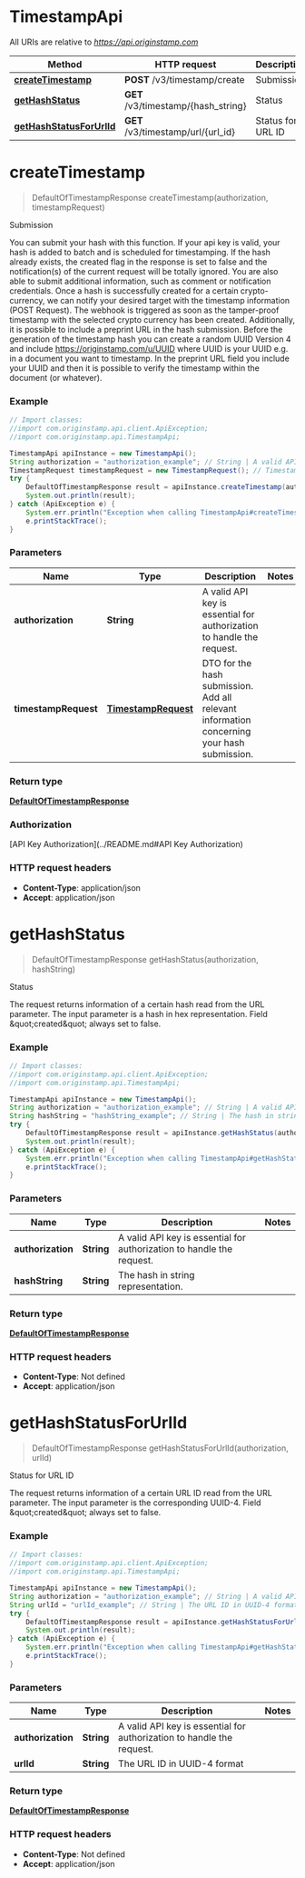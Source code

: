 # TimestampApi

All URIs are relative to *https://api.originstamp.com*

Method | HTTP request | Description
------------- | ------------- | -------------
[**createTimestamp**](TimestampApi.md#createTimestamp) | **POST** /v3/timestamp/create | Submission
[**getHashStatus**](TimestampApi.md#getHashStatus) | **GET** /v3/timestamp/{hash_string} | Status
[**getHashStatusForUrlId**](TimestampApi.md#getHashStatusForUrlId) | **GET** /v3/timestamp/url/{url_id} | Status for URL ID


<a name="createTimestamp"></a>
# **createTimestamp**
> DefaultOfTimestampResponse createTimestamp(authorization, timestampRequest)

Submission

You can submit your hash with this function. If your api key is valid, your hash is added to batch and is scheduled for timestamping. If the hash already exists, the created flag in the response is set to false and the notification(s) of the current request will be totally ignored. You are also able to submit additional information, such as comment or notification credentials. Once a hash is successfully created for a certain crypto-currency, we can notify your desired target with the timestamp information (POST Request). The webhook is triggered as soon as the tamper-proof timestamp with the selected crypto currency has been created. Additionally, it is possible to include a preprint URL in the hash submission. Before the generation of the timestamp hash you can create a random UUID Version 4 and include https://originstamp.com/u/UUID where UUID is your UUID e.g. in a document you want to timestamp. In the preprint URL field you include your UUID and then it is possible to verify the timestamp within the document (or whatever). 

### Example
```java
// Import classes:
//import com.originstamp.api.client.ApiException;
//import com.originstamp.api.TimestampApi;

TimestampApi apiInstance = new TimestampApi();
String authorization = "authorization_example"; // String | A valid API key is essential for authorization to handle the request.
TimestampRequest timestampRequest = new TimestampRequest(); // TimestampRequest | DTO for the hash submission. Add all relevant information concerning your hash submission.
try {
    DefaultOfTimestampResponse result = apiInstance.createTimestamp(authorization, timestampRequest);
    System.out.println(result);
} catch (ApiException e) {
    System.err.println("Exception when calling TimestampApi#createTimestamp");
    e.printStackTrace();
}
```

### Parameters

Name | Type | Description  | Notes
------------- | ------------- | ------------- | -------------
 **authorization** | **String**| A valid API key is essential for authorization to handle the request. |
 **timestampRequest** | [**TimestampRequest**](TimestampRequest.md)| DTO for the hash submission. Add all relevant information concerning your hash submission. |

### Return type

[**DefaultOfTimestampResponse**](DefaultOfTimestampResponse.md)

### Authorization

[API Key Authorization](../README.md#API Key Authorization)

### HTTP request headers

 - **Content-Type**: application/json
 - **Accept**: application/json

<a name="getHashStatus"></a>
# **getHashStatus**
> DefaultOfTimestampResponse getHashStatus(authorization, hashString)

Status

The request returns information of a certain hash read from the URL parameter. The input parameter is a hash in hex representation. Field \&quot;created\&quot; always set to false.

### Example
```java
// Import classes:
//import com.originstamp.api.client.ApiException;
//import com.originstamp.api.TimestampApi;

TimestampApi apiInstance = new TimestampApi();
String authorization = "authorization_example"; // String | A valid API key is essential for authorization to handle the request.
String hashString = "hashString_example"; // String | The hash in string representation.
try {
    DefaultOfTimestampResponse result = apiInstance.getHashStatus(authorization, hashString);
    System.out.println(result);
} catch (ApiException e) {
    System.err.println("Exception when calling TimestampApi#getHashStatus");
    e.printStackTrace();
}
```

### Parameters

Name | Type | Description  | Notes
------------- | ------------- | ------------- | -------------
 **authorization** | **String**| A valid API key is essential for authorization to handle the request. |
 **hashString** | **String**| The hash in string representation. |

### Return type

[**DefaultOfTimestampResponse**](DefaultOfTimestampResponse.md)

### HTTP request headers

 - **Content-Type**: Not defined
 - **Accept**: application/json

<a name="getHashStatusForUrlId"></a>
# **getHashStatusForUrlId**
> DefaultOfTimestampResponse getHashStatusForUrlId(authorization, urlId)

Status for URL ID

The request returns information of a certain URL ID read from the URL parameter. The input parameter is the corresponding UUID-4. Field \&quot;created\&quot; always set to false.

### Example
```java
// Import classes:
//import com.originstamp.api.client.ApiException;
//import com.originstamp.api.TimestampApi;

TimestampApi apiInstance = new TimestampApi();
String authorization = "authorization_example"; // String | A valid API key is essential for authorization to handle the request.
String urlId = "urlId_example"; // String | The URL ID in UUID-4 format
try {
    DefaultOfTimestampResponse result = apiInstance.getHashStatusForUrlId(authorization, urlId);
    System.out.println(result);
} catch (ApiException e) {
    System.err.println("Exception when calling TimestampApi#getHashStatusForUrlId");
    e.printStackTrace();
}
```

### Parameters

Name | Type | Description  | Notes
------------- | ------------- | ------------- | -------------
 **authorization** | **String**| A valid API key is essential for authorization to handle the request. |
 **urlId** | **String**| The URL ID in UUID-4 format |

### Return type

[**DefaultOfTimestampResponse**](DefaultOfTimestampResponse.md)


### HTTP request headers

 - **Content-Type**: Not defined
 - **Accept**: application/json

